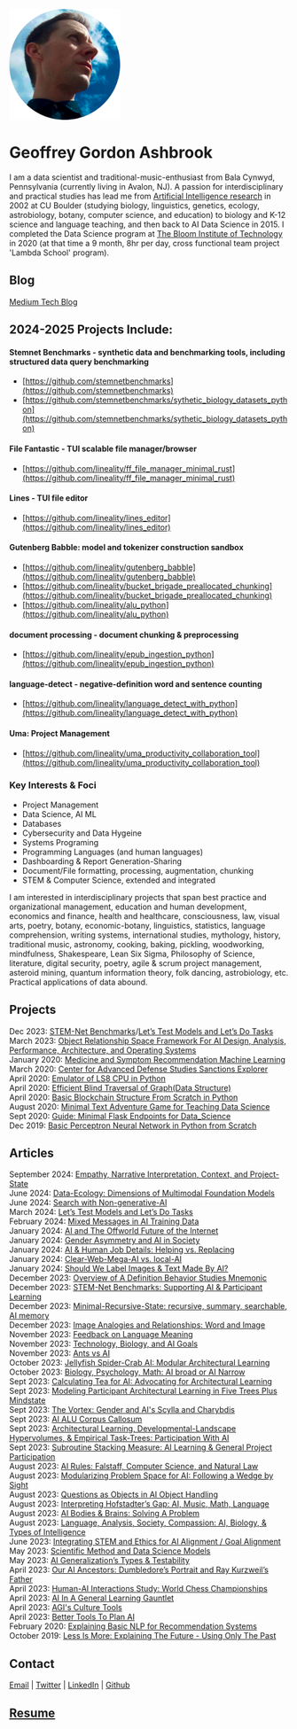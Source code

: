 <img src="geoffrey_gordon_ashbrook_round.png" alt="Geoffrey Gordon Ashbrook" width="200" height="200">

# Geoffrey Gordon Ashbrook

I am a data scientist and traditional-music-enthusiast from Bala Cynwyd, Pennsylvania (currently living in Avalon, NJ). A passion for interdisciplinary and practical studies has lead me from [Artificial Intelligence research](https://dl.acm.org/doi/10.5555/646145.678706) in 2002 at CU Boulder (studying biology, linguistics, genetics, ecology, astrobiology, botany, computer science, and education) to biology and K-12 science and language teaching, and then back to AI Data Science in 2015. I completed the Data Science program at [The Bloom Institute of Technology](https://www.bloomtech.com/) in 2020 (at that time a 9 month, 8hr per day, cross functional team project 'Lambda School' program). 



## Blog
[Medium Tech Blog](https://medium.com/@GeoffreyGordonAshbrook)  




## 2024-2025 Projects Include:

#### Stemnet Benchmarks - synthetic data and benchmarking tools, including structured data query benchmarking
- [https://github.com/stemnetbenchmarks](https://github.com/stemnetbenchmarks) 
- [https://github.com/stemnetbenchmarks/sythetic_biology_datasets_python](https://github.com/stemnetbenchmarks/sythetic_biology_datasets_python)

#### File Fantastic - TUI scalable file manager/browser
- [https://github.com/lineality/ff_file_manager_minimal_rust](https://github.com/lineality/ff_file_manager_minimal_rust)

#### Lines - TUI file editor
- [https://github.com/lineality/lines_editor](https://github.com/lineality/lines_editor)

#### Gutenberg Babble: model and tokenizer construction sandbox
- [https://github.com/lineality/gutenberg_babble](https://github.com/lineality/gutenberg_babble)
- [https://github.com/lineality/bucket_brigade_preallocated_chunking](https://github.com/lineality/bucket_brigade_preallocated_chunking)
- [https://github.com/lineality/alu_python](https://github.com/lineality/alu_python)

#### document processing - document chunking & preprocessing
- [https://github.com/lineality/epub_ingestion_python](https://github.com/lineality/epub_ingestion_python)

#### language-detect - negative-definition word and sentence counting
- [https://github.com/lineality/language_detect_with_python](https://github.com/lineality/language_detect_with_python)

#### Uma: Project Management
- [https://github.com/lineality/uma_productivity_collaboration_tool](https://github.com/lineality/uma_productivity_collaboration_tool)


### Key Interests & Foci
- Project Management
- Data Science, AI ML
- Databases
- Cybersecurity and Data Hygeine
- Systems Programing
- Programming Languages (and human languages)
- Dashboarding & Report Generation-Sharing
- Document/File formatting, processing, augmentation, chunking
- STEM & Computer Science, extended and integrated

I am interested in interdisciplinary projects that span best practice and organizational management, education and human development, economics and finance, health and healthcare, consciousness, law, visual arts, poetry, botany, economic-botany, linguistics, statistics, language comprehension, writing systems, international studies, mythology, history, traditional music, astronomy, cooking, baking, pickling, woodworking, mindfulness, Shakespeare, Lean Six Sigma, Philosophy of Science, literature, digital security, poetry, agile & scrum project management, asteroid mining, quantum information theory, folk dancing, astrobiology, etc. Practical applications of data abound.

## Projects
Dec 2023: [STEM-Net Benchmarks](https://github.com/stemnetbenchmarks)/[Let’s Test Models and Let’s Do Tasks](https://medium.com/@GeoffreyGordonAshbrook/lets-test-models-and-let-s-do-tasks-84777f80eb99)    
March 2023: [Object Relationship Space Framework For AI Design, Analysis, Performance, Architecture, and Operating Systems](https://github.com/lineality/object_relationship_spaces_ai_ml)  
January 2020: [Medicine and Symptom Recommendation Machine Learning](https://github.com/MedCabinet)  
March 2020: [Center for Advanced Defense Studies Sanctions Explorer](https://medium.com/wooden-information/modeling-networks-of-networks-5e22cd85cd24)  
April 2020: [Emulator of LS8 CPU in Python](https://github.com/lineality/ls8_emulator)  
April 2020: [Efficient Blind Traversal of Graph(Data Structure)](https://github.com/lineality/Blind-Graph-Traversal)  
April 2020: [Basic Blockchain Structure From Scratch in Python](https://github.com/lineality/Basic_Python_Blockchain/)  
August 2020: [Minimal Text Adventure Game for Teaching Data Science](http://readmeadventures.com/)  
Sept 2020: [Guide: Minimal Flask Endpoints for Data_Science](https://github.com/lineality/Minimal_Flask_Endpoint_API_for_Data_Science)  
Dec 2019: [Basic Perceptron Neural Network in Python from Scratch](https://github.com/lineality/Perceptron_Studies)  

## Articles
September 2024: [Empathy, Narrative Interpretation, Context, and Project-State](https://medium.com/@GeoffreyGordonAshbrook/empathy-narrative-interpretation-context-and-project-state-8c4be1ecca17)  
June 2024: [Data-Ecology: Dimensions of Multimodal Foundation Models](https://medium.com/@GeoffreyGordonAshbrook/data-ecology-dimensions-of-multimodal-foundation-models-7b5225ab0da3)  
June 2024: [Search with Non-generative-AI](https://medium.com/@GeoffreyGordonAshbrook/search-with-non-generative-ai-d0a3cc77164b)  
March 2024: [Let’s Test Models and Let’s Do Tasks](https://medium.com/@GeoffreyGordonAshbrook/lets-test-models-and-let-s-do-tasks-84777f80eb99)  
February 2024: [Mixed Messages in AI Training Data](https://medium.com/@GeoffreyGordonAshbrook/mixed-messages-in-ai-training-data-d95e3442137a)  
January 2024: [AI and The Offworld Future of the Internet](https://medium.com/@GeoffreyGordonAshbrook/ai-and-the-offworld-future-of-the-internet-70801c4f97e3)  
January 2024: [Gender Asymmetry and AI in Society](https://medium.com/@GeoffreyGordonAshbrook/gender-asymmetry-and-ai-in-society-014b0b8c5418)  
January 2024: [AI & Human Job Details: Helping vs. Replacing](https://medium.com/@GeoffreyGordonAshbrook/ai-human-job-details-helping-vs-replacing-ba829dde78bb)  
January 2024: [Clear-Web-Mega-AI vs. local-AI](https://medium.com/@GeoffreyGordonAshbrook/forecasting-ces-2024-clear-web-mega-ai-vs-local-ai-gpu-device-specs-may-keep-shaping-ai-software-3abaaa51931c)  
January 2024: [Should We Label Images & Text Made By AI?](https://medium.com/@GeoffreyGordonAshbrook/should-we-label-images-text-made-by-ai-916df9ac100a)  
December 2023: [Overview of A Definition Behavior Studies Mnemonic](https://medium.com/@GeoffreyGordonAshbrook/overview-of-a-definition-behavior-studies-mnemonic-d496b36e6bd5)  
December 2023: [STEM-Net Benchmarks: Supporting AI & Participant Learning](https://medium.com/@GeoffreyGordonAshbrook/stem-net-benchmarks-supporting-ai-participant-learning-507a19f235b5)  
December 2023: [Minimal-Recursive-State: recursive, summary, searchable, AI memory](https://medium.com/@GeoffreyGordonAshbrook/minimal-recursive-state-recursive-summary-searchable-ai-memory-e82985842c5d)  
December 2023: [Image Analogies and Relationships: Word and Image](https://medium.com/@GeoffreyGordonAshbrook/image-analogies-and-relationships-ai-interactions-in-word-and-image-f9aa4ffa7371)  
November 2023: [Feedback on Language Meaning](https://medium.com/@GeoffreyGordonAshbrook/feedback-on-language-meaning-ai-overfitting-niches-potemkin-villages-procrustes-fraud-9395a86e822f)  
November 2023: [Technology, Biology, and AI Goals](https://medium.com/@GeoffreyGordonAshbrook/technology-biology-and-ai-goals-cce9477d1450)  
November 2023: [Ants vs AI](https://medium.com/@GeoffreyGordonAshbrook/ants-vs-ai-d4aadf537d08)  
October 2023: [Jellyfish Spider-Crab AI: Modular Architectural Learning](https://medium.com/@GeoffreyGordonAshbrook/jellyfish-spider-crab-ai-modular-architectural-learning-9b7492d68394)  
October 2023: [Biology, Psychology, Math: AI broad or AI Narrow](https://medium.com/@GeoffreyGordonAshbrook/biology-psychology-math-ai-broad-or-ai-narrow-0e0a2a435ba8)  
Sept 2023: [Calculating Tea for AI: Advocating for Architectural Learning](https://medium.com/@GeoffreyGordonAshbrook/calculating-tea-for-ai-advocating-for-architectural-learning-f2961380bc14)  
Sept 2023: [Modeling Participant Architectural Learning in Five Trees Plus Mindstate](https://medium.com/@GeoffreyGordonAshbrook/modeling-participant-architectural-learning-in-five-trees-plus-mind-state-36a98ee66655)  
Sept 2023: [The Vortex: Gender and AI's Scylla and Charybdis](https://medium.com/@GeoffreyGordonAshbrook/the-vortext-gender-and-ais-scylla-and-charybdis-bcc155e26786)  
Sept 2023: [AI ALU Corpus Callosum](https://medium.com/@GeoffreyGordonAshbrook/ai-corpus-callosum-rapunzels-corpus-callosum-1707b6a7cf02)  
Sept 2023: [Architectural Learning, Developmental-Landscape Hypervolumes, & Empirical Task-Trees: Participation With AI](https://medium.com/@GeoffreyGordonAshbrook/architectural-learning-developmental-landscape-hypervolumes-empirical-task-trees-participation-6a5c9b3cffca?source=user_profile---------4----------------------------)  
Sept 2023: [Subroutine Stacking Measure: AI Learning & General Project Participation](https://medium.com/@GeoffreyGordonAshbrook/subroutine-stacking-measure-ai-learning-general-project-participation-bb342a2903c4?source=user_profile---------3----------------------------)  
August 2023: [AI Rules: Falstaff, Computer Science, and Natural Law](https://medium.com/@GeoffreyGordonAshbrook/ai-rules-falstaff-computer-science-and-natural-law-fedabf6c7f64?source=user_profile---------5----------------------------)  
August 2023: [Modularizing Problem Space for AI: Following a Wedge by Sight](https://medium.com/@GeoffreyGordonAshbrook/modularizing-problem-space-for-ai-following-a-wedge-by-sight-ab88796c4b57)  
August 2023: [Questions as Objects in AI Object Handling](https://medium.com/@GeoffreyGordonAshbrook/questions-as-objects-in-ai-object-handling-afd1442b4a15)  
August 2023: [Interpreting Hofstadter’s Gap: AI, Music, Math, Language](https://medium.com/@GeoffreyGordonAshbrook/interpreting-hofstadters-gap-ai-music-math-language-3e17d37a3d5)  
August 2023: [AI Bodies & Brains: Solving A Problem](https://medium.com/@GeoffreyGordonAshbrook/ai-bodies-brains-solving-a-problem-4f0c59a2c3ca)  
August 2023: [Language, Analysis, Society, Compassion: AI, Biology, & Types of Intelligence](https://medium.com/@GeoffreyGordonAshbrook/language-analysis-society-compassion-ai-biology-types-of-intelligence-e26eb6c8a385)  
June 2023: [Integrating STEM and Ethics for AI Alignment / Goal Alignment](https://medium.com/@GeoffreyGordonAshbrook/integrating-stem-and-ethics-for-ai-alignment-goal-alignment-33f02c6cff8c)  
May 2023: [Scientific Method and Data Science Models](https://medium.com/@GeoffreyGordonAshbrook/scientific-method-and-data-science-models-8aa7d6692498)  
May 2023: [AI Generalization’s Types & Testability](https://medium.com/@GeoffreyGordonAshbrook/ai-generalizations-types-testability-2341827faf)  
April 2023: [Our AI Ancestors: Dumbledore’s Portrait and Ray Kurzweil’s Father](https://medium.com/@GeoffreyGordonAshbrook/our-ai-ancestors-dumbledores-portrait-and-ray-kurzweil-s-father-85ec89f85224)  
April 2023: [Human-AI Interactions Study: World Chess Championships](https://medium.com/@GeoffreyGordonAshbrook/human-ai-interactions-study-world-chess-championships-677298e3195e)  
April 2023: [AI In A General Learning Gauntlet](https://medium.com/@GeoffreyGordonAshbrook/ai-in-a-general-learning-gauntlet-9731a983df7b)  
April 2023: [AGI's Culture Tools](https://medium.com/@GeoffreyGordonAshbrook/agis-culture-tools-e5538c8429d2)  
April 2023: [Better Tools To Plan AI](https://medium.com/@GeoffreyGordonAshbrook/better-tools-to-plan-ai-29c041180662)  
February 2020: [Explaining Basic NLP for Recommendation Systems](https://colab.research.google.com/drive/1n0QHVKLmjHhb1J0PVumoxq58-1OevP5b)  
October 2019: [Less Is More: Explaining The Future - Using Only The Past](https://medium.com/wooden-information/less-is-more-904427f568e0)

## Contact
[Email](mailto:email_2023@geoffreygordonashbrook.com) | [Twitter](https://twitter.com/GG_Ashbrook) | [LinkedIn](https://www.linkedin.com/in/geoffrey-gordon-ashbrook//)  | [Github](https://github.com/lineality/)

## [Resume](https://drive.google.com/drive/folders/1o8iFI8IBKU-2E74q4WVIuZQlFlNPfINp)
